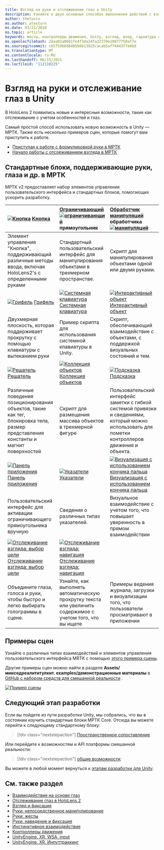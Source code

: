 ```yaml
---
title: Взгляд на руки и отслеживание глаз в Unity
description: Узнайте о двух основных способах выполнения действий с взглядом в Unity, а также жестами и контроллерами движения.
author: thetuvix
ms.author: alexturn
ms.date: 03/21/2018
ms.topic: article
keywords: жесты, контроллеры движения, Unity, взгляд, вход, гарнитура смешанной реальности, гарнитура Windows Mixed Reality, гарнитура виртуальной реальности, МРТК, набор средств для смешанной реальности
ms.openlocfilehash: 2daa02a0681fe4f3da24fa32379e10877750af7e
ms.sourcegitcommit: c65759b8d6465b6b13925cacab5af74443f7e6bd
ms.translationtype: MT
ms.contentlocale: ru-RU
ms.lasthandoff: 06/15/2021
ms.locfileid: "112110225"
---
```

# <a name="articulated-hand-and-eye-tracking-in-unity"></a>Взгляд на руки и отслеживание глаз в Unity

В HoloLens 2 появились новые и интересные возможности, такие как отслеживание с учетом особенностей и глаз.

Самый простой способ использовать новую возможность в Unity — МРТК. Также есть несколько примеров сцен, которые помогут вам приступить к работе.

* [Приступая к работе с формулировкой руки в МРТК](/windows/mixed-reality/mrtk-unity/features/input/hand-tracking)
* [Начало работы с отслеживанием взгляда в МРТК](/windows/mixed-reality/mrtk-unity/features/input/eye-tracking/eye-tracking-main)

## <a name="building-blocks-supporting-hands-eyes-and-others-in-mrtk"></a>Стандартные блоки, поддерживающие руки, глаза и др. в МРТК

МРТК v2 предоставляет набор элементов управления пользовательского интерфейса и стандартных блоков, помогающих ускорить разработку.

|  [![Кнопка](images/MRTK_Button_Main.png)](/windows/mixed-reality/mrtk-unity/features/ux-building-blocks/button) [Кнопка](/windows/mixed-reality/mrtk-unity/features/ux-building-blocks/button) | [Ограничивающий](/windows/mixed-reality/mrtk-unity/features/ux-building-blocks/bounding-box) [ ![ ограничивающий](images/MRTK_BoundingBox_Main.png)](/windows/mixed-reality/mrtk-unity/features/ux-building-blocks/bounding-box) прямоугольник | [Обработчик манипуляций](/windows/mixed-reality/mrtk-unity/features/ux-building-blocks/manipulation-handler) обработчика [ ![ манипуляций](images/MRTK_Manipulation_Main.png)](/windows/mixed-reality/mrtk-unity/features/ux-building-blocks/manipulation-handler) |
|:--- | :--- | :--- |
| Элемент управления "Кнопка", поддерживающий различные методы ввода, включая HoloLens2's с определенными руками | Стандартный пользовательский интерфейс для манипулирования объектами в трехмерном пространстве. | Скрипт для манипулирования объектами одной или двумя руками. |
|  [![Грифель](images/MRTK_Slate_Main.png)](/windows/mixed-reality/mrtk-unity/features/ux-building-blocks/slate) [Грифель](/windows/mixed-reality/mrtk-unity/features/ux-building-blocks/slate) | [![Системная клавиатура](images/MRTK_SystemKeyboard_Main.png)](/windows/mixed-reality/mrtk-unity/features/ux-building-blocks/system-keyboard) [Системная клавиатура](/windows/mixed-reality/mrtk-unity/features/ux-building-blocks/system-keyboard) | [![Интерактивный объект](images/InteractableExamples.png)](/windows/mixed-reality/mrtk-unity/features/ux-building-blocks/interactable) [Интерактивный объект](/windows/mixed-reality/mrtk-unity/features/ux-building-blocks/interactable) |
| Двухмерная плоскость, которая поддерживает прокрутку с помощью клавиатуры с вытеканием руки | Пример скрипта для использования системной клавиатуры в Unity.  | Скрипт, обеспечивающий взаимодействие с объектами, с поддержкой визуальных состояний и тем. |
|  [![Решатель](images/MRTK_Solver_Main.png)](/windows/mixed-reality/mrtk-unity/features/ux-building-blocks/solvers/solver) [Решатель](/windows/mixed-reality/mrtk-unity/features/ux-building-blocks/solvers/solver) | [![Коллекция объектов](images/MRTK_ObjectCollection_Main.png)](/windows/mixed-reality/mrtk-unity/features/ux-building-blocks/object-collection) [Коллекция объектов](/windows/mixed-reality/mrtk-unity/features/ux-building-blocks/object-collection) | [![Подсказка](images/MRTK_Tooltip_Main.png)](/windows/mixed-reality/mrtk-unity/features/ux-building-blocks/tooltip) [Подсказка](/windows/mixed-reality/mrtk-unity/features/ux-building-blocks/tooltip) |
| Различные поведения позиционирования объектов, такие как тег, блокировка тела, размер представления константы и магнит поверхностей | Скрипт для размещения массива объектов в трехмерной фигуре | Пользовательский интерфейс заметки с гибкой системой привязки и сведениями, который можно использовать для пометки контроллеров движения и объекта. |
|  [![Панель приложения](images/MRTK_AppBar_Main.png)](/windows/mixed-reality/mrtk-unity/features/ux-building-blocks/app-bar) [Панель приложения](/windows/mixed-reality/mrtk-unity/features/ux-building-blocks/app-bar) | [![Указатели](images/MRTK_Pointer_Main.png)](/windows/mixed-reality/mrtk-unity/features/input/pointers) [Указатели](/windows/mixed-reality/mrtk-unity/features/input/pointers) | [![Визуализация с использованием кончика пальца](images/MRTK_FingertipVisualization_Main.png)](/windows/mixed-reality/mrtk-unity/features/ux-building-blocks/fingertip-visualization) [Визуализация с использованием кончика пальца](/windows/mixed-reality/mrtk-unity/features/ux-building-blocks/fingertip-visualization) |
| Пользовательский интерфейс для активации ограничивающего прямоугольника вручную | Сведения о различных типах указателей. | Визуальное взаимодействие с учетом того, что повышает уверенность в прямом взаимодействии |
|  [![Отслеживание взгляда: выбор цели](images/mrtk_et_targetselect.png)](/windows/mixed-reality/mrtk-unity/features/input/eye-tracking/eye-tracking-target-selection) [Отслеживание взгляда: выбор цели](/windows/mixed-reality/mrtk-unity/features/input/eye-tracking/eye-tracking-target-selection) | [![Отслеживание взгляда: навигация](images/mrtk_et_navigation.png)](/windows/mixed-reality/mrtk-unity/features/input/eye-tracking/eye-tracking-navigation) [Отслеживание взгляда: навигация](/windows/mixed-reality/mrtk-unity/features/input/eye-tracking/eye-tracking-navigation) |
| Объедините глаза, голоса и руки, чтобы быстро и легко выбирать голограммы в сцене. | Узнайте, как выполнять автоматическую прокрутку текста или увеличить содержимое с учетом того, что вы ищете| Примеры ведения журнала, загрузки и визуализации того, что пользователи просматривают в приложении |

## <a name="example-scenes"></a>Примеры сцен

Узнайте о различных типах взаимодействий и элементов управления пользовательского интерфейса MRTK с помощью [этого примера сцены](/windows/mixed-reality/mrtk-unity/features/example-scenes/hand-interaction-examples).

Другие примеры сцен можно найти в разделе **Assets/микседреалититулкит. examples/демонстрационные материалы** в [GitHub с набором средств для смешанной реальности](https://github.com/Microsoft/MixedRealityToolkit-Unity) .

[![Пример сцены](images/MRTK_Examples.png)](/windows/mixed-reality/mrtk-unity/features/example-scenes/hand-interaction-examples)

## <a name="next-development-checkpoint"></a>Следующий этап разработки

Если вы пойдете из пути разработки Unity, мы собрались, что вы в состоянии изучить стандартные блоки МРТК Core. Отсюда вы можете перейти к следующему стандартному блоку:

> [!div class="nextstepaction"]
> [Пространственное сопоставление](spatial-mapping-in-unity.md)

Или перейдите к возможностям и API платформы смешанной реальности:

> [!div class="nextstepaction"]
> [общие возможности](shared-experiences-in-unity.md);

Вы можете в любой момент вернуться к [этапам разработки для Unity](unity-development-overview.md#2-core-building-blocks).

## <a name="see-also"></a>См. также раздел

* [Взаимодействие на основе глаз](../../design/eye-gaze-interaction.md)
* [Отслеживание глаз в HoloLens 2](../../design/eye-tracking.md)
* [Взгляд и фиксация](../../design/gaze-and-commit.md)
* [Руки: непосредственное манипулирование](../../design/direct-manipulation.md)
* [Руки: жесты](../../design/gaze-and-commit.md#composite-gestures)
* [Руки: наведение и фиксация](../../design/point-and-commit.md)
* [Инстинктивное взаимодействие](../../design/interaction-fundamentals.md)
* [Контроллеры движения](../../design/motion-controllers.md)
* [UnityEngine. XR. WSA. input](https://docs.unity3d.com/ScriptReference/XR.WSA.Input.InteractionManager.html)
* [UnityEngine. XR. Инпуттраккинг](https://docs.unity3d.com/ScriptReference/XR.InputTracking.html)